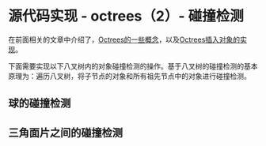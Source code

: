 # 源代码实现 - octrees（2）- 碰撞检测

在前面相关的文章中介绍了，[Octrees的一些概念](https://www.cnblogs.com/grass-and-moon/p/13264962.html)，以及[Octrees插入对象的实现](https://www.cnblogs.com/grass-and-moon/p/13266715.html)。

下面需要实现以下八叉树内的对象碰撞检测的操作。基于八叉树的碰撞检测的基本原理为：遍历八叉树，将子节点的对象和所有祖先节点中的对象进行碰撞检测。

## 球的碰撞检测



## 三角面片之间的碰撞检测

